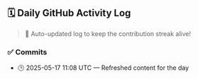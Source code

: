 ## 🗓️ Daily GitHub Activity Log

> 🤖 Auto-updated log to keep the contribution streak alive!

### ✅ Commits

- 🕒 2025-05-17 11:08 UTC — Refreshed content for the day

